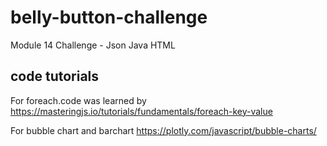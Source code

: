 # belly-button-challenge
Module 14 Challenge - Json Java HTML
## code tutorials
For foreach.code was learned by 
    https://masteringjs.io/tutorials/fundamentals/foreach-key-value

For bubble chart and barchart
    https://plotly.com/javascript/bubble-charts/